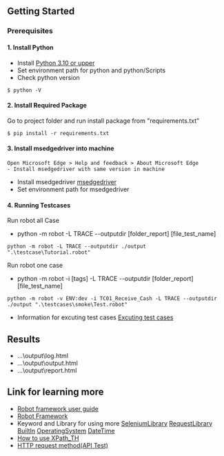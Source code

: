 ## Getting Started
### Prerequisites
#### 1. Install Python
 - Install [Python 3.10 or upper](https://www.python.org/downloads/)
 - Set environment path for python and python/Scripts
 - Check python version
```
$ python -V
``` 
#### 2. Install Required Package
Go to project folder and run install package from "requirements.txt" 
```
$ pip install -r requirements.txt
``` 

#### 3. Install msedgedriver into machine
```
Open Microsoft Edge > Help and feedback > About Microsoft Edge
- Install msedgedriver with same version in machine
``` 
 - Install msedgedriver [msedgedriver](https://developer.microsoft.com/en-us/microsoft-edge/tools/webdriver/) 
 - Set environment path for msedgedriver

#### 4. Running Testcases
Run robot all Case
- python -m robot -L TRACE --outputdir [folder_report] [file_test_name]
```
python -m robot -L TRACE --outputdir ./output ".\testcase\Tutorial.robot"
```
Run robot one case
- python -m robot -i [tags] -L TRACE --outputdir [folder_report] [file_test_name]
```
python -m robot -v ENV:dev -i TC01_Receive_Cash -L TRACE --outputdir ./output ".\testcases\smoke\Test.robot"
```
 - Information for excuting test cases [Excuting test cases](https://robotframework.org/robotframework/latest/RobotFrameworkUserGuide.html#executing-test-cases)

## Results
- ...\output\log.html
- ...\output\output.html
- ...\output\report.html

## Link for learning more
- [Robot framework user guide](https://robotframework.org/robotframework/latest/RobotFrameworkUserGuide.html#getting-started)
- [Robot Framework](https://robotframework.org/?tab=1#getting-started)
- Keyword and Library for using more 
  [SeleniumLibrary](https://robotframework.org/SeleniumLibrary/SeleniumLibrary.html)
  [RequestLibrary](https://marketsquare.github.io/robotframework-requests/doc/RequestsLibrary.html)
  [BuiltIn](https://robotframework.org/robotframework/latest/libraries/BuiltIn.html#library-documentation-top)
  [OperatingSystem](https://robotframework.org/robotframework/latest/libraries/OperatingSystem.html)
  [DateTime](https://robotframework.org/robotframework/latest/libraries/DateTime.html)
- [How to use XPath_TH](https://medium.com/arcadia-software-development/%E0%B8%81%E0%B8%B2%E0%B8%A3%E0%B8%A3%E0%B8%B0%E0%B8%9A%E0%B8%B8%E0%B9%80%E0%B8%AA%E0%B9%89%E0%B8%99%E0%B8%97%E0%B8%B2%E0%B8%87%E0%B8%94%E0%B9%89%E0%B8%A7%E0%B8%A2-xpath-%E0%B9%81%E0%B8%9A%E0%B8%9A-advance-1d79ecde1f27)
- [HTTP request method(API Test)](https://robocorp.com/docs/development-guide/http/http-examples)
